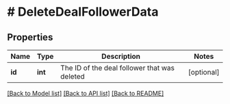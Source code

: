 # # DeleteDealFollowerData

## Properties

Name | Type | Description | Notes
------------ | ------------- | ------------- | -------------
**id** | **int** | The ID of the deal follower that was deleted | [optional]

[[Back to Model list]](../README.md#documentation-for-models) [[Back to API list]](../README.md#documentation-for-api-endpoints) [[Back to README]](../README.md)

